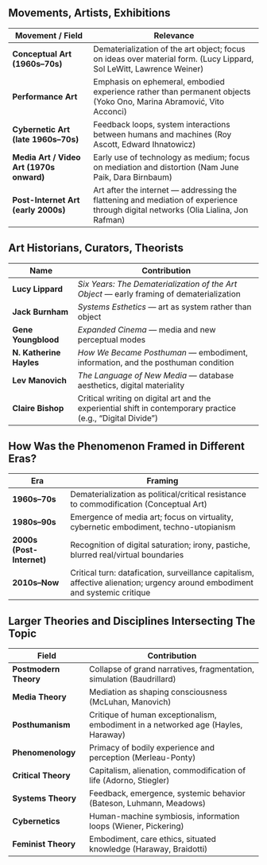 ## **Movements, Artists, Exhibitions**
|**Movement / Field**|**Relevance**|
|---|---|
|**Conceptual Art (1960s–70s)**|Dematerialization of the art object; focus on ideas over material form. (Lucy Lippard, Sol LeWitt, Lawrence Weiner)|
|**Performance Art**|Emphasis on ephemeral, embodied experience rather than permanent objects (Yoko Ono, Marina Abramović, Vito Acconci)|
|**Cybernetic Art (late 1960s–70s)**|Feedback loops, system interactions between humans and machines (Roy Ascott, Edward Ihnatowicz)|
|**Media Art / Video Art (1970s onward)**|Early use of technology as medium; focus on mediation and distortion (Nam June Paik, Dara Birnbaum)|
|**Post-Internet Art (early 2000s)**|Art after the internet — addressing the flattening and mediation of experience through digital networks (Olia Lialina, Jon Rafman)|
## **Art Historians, Curators, Theorists**
|**Name**|**Contribution**|
|---|---|
|**Lucy Lippard**|_Six Years: The Dematerialization of the Art Object_ — early framing of dematerialization|
|**Jack Burnham**|_Systems Esthetics_ — art as system rather than object|
|**Gene Youngblood**|_Expanded Cinema_ — media and new perceptual modes|
|**N. Katherine Hayles**|_How We Became Posthuman_ — embodiment, information, and the posthuman condition|
|**Lev Manovich**|_The Language of New Media_ — database aesthetics, digital materiality|
|**Claire Bishop**|Critical writing on digital art and the experiential shift in contemporary practice (e.g., “Digital Divide”)|
## **How Was the Phenomenon Framed in Different Eras?**
|**Era**|**Framing**|
|---|---|
|**1960s–70s**|Dematerialization as political/critical resistance to commodification (Conceptual Art)|
|**1980s–90s**|Emergence of media art; focus on virtuality, cybernetic embodiment, techno-utopianism|
|**2000s (Post-Internet)**|Recognition of digital saturation; irony, pastiche, blurred real/virtual boundaries|
|**2010s–Now**|Critical turn: datafication, surveillance capitalism, affective alienation; urgency around embodiment and systemic critique|
## **Larger Theories and Disciplines Intersecting The Topic**
| **Field**             | **Contribution**                                                                  |
| --------------------- | --------------------------------------------------------------------------------- |
| **Postmodern Theory** | Collapse of grand narratives, fragmentation, simulation (Baudrillard)             |
| **Media Theory**      | Mediation as shaping consciousness (McLuhan, Manovich)                            |
| **Posthumanism**      | Critique of human exceptionalism, embodiment in a networked age (Hayles, Haraway) |
| **Phenomenology**     | Primacy of bodily experience and perception (Merleau-Ponty)                       |
| **Critical Theory**   | Capitalism, alienation, commodification of life (Adorno, Stiegler)                |
| **Systems Theory**    | Feedback, emergence, systemic behavior (Bateson, Luhmann, Meadows)                |
| **Cybernetics**       | Human-machine symbiosis, information loops (Wiener, Pickering)                    |
| **Feminist Theory**   | Embodiment, care ethics, situated knowledge (Haraway, Braidotti)                  |